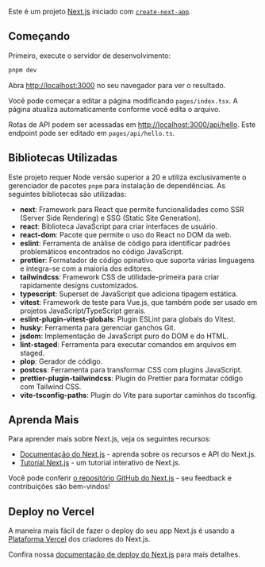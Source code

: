 Este é um projeto [Next.js](https://nextjs.org/) iniciado com [`create-next-app`](https://github.com/vercel/next.js/tree/canary/packages/create-next-app).

## Começando

Primeiro, execute o servidor de desenvolvimento:

```bash
pnpm dev
```

Abra [http://localhost:3000](http://localhost:3000) no seu navegador para ver o resultado.

Você pode começar a editar a página modificando `pages/index.tsx`. A página atualiza automaticamente conforme você edita o arquivo.

Rotas de API podem ser acessadas em [http://localhost:3000/api/hello](http://localhost:3000/api/hello). Este endpoint pode ser editado em `pages/api/hello.ts`.

## Bibliotecas Utilizadas

Este projeto requer Node versão superior a 20 e utiliza exclusivamente o gerenciador de pacotes `pnpm` para instalação de dependências. As seguintes bibliotecas são utilizadas:

- **next**: Framework para React que permite funcionalidades como SSR (Server Side Rendering) e SSG (Static Site Generation).
- **react**: Biblioteca JavaScript para criar interfaces de usuário.
- **react-dom**: Pacote que permite o uso do React no DOM da web.
- **eslint**: Ferramenta de análise de código para identificar padrões problemáticos encontrados no código JavaScript.
- **prettier**: Formatador de código opinativo que suporta várias linguagens e integra-se com a maioria dos editores.
- **tailwindcss**: Framework CSS de utilidade-primeira para criar rapidamente designs customizados.
- **typescript**: Superset de JavaScript que adiciona tipagem estática.
- **vitest**: Framework de teste para Vue.js, que também pode ser usado em projetos JavaScript/TypeScript gerais.
- **eslint-plugin-vitest-globals**: Plugin ESLint para globals do Vitest.
- **husky**: Ferramenta para gerenciar ganchos Git.
- **jsdom**: Implementação de JavaScript puro do DOM e do HTML.
- **lint-staged**: Ferramenta para executar comandos em arquivos em staged.
- **plop**: Gerador de código.
- **postcss**: Ferramenta para transformar CSS com plugins JavaScript.
- **prettier-plugin-tailwindcss**: Plugin do Prettier para formatar código com Tailwind CSS.
- **vite-tsconfig-paths**: Plugin do Vite para suportar caminhos do tsconfig.

## Aprenda Mais

Para aprender mais sobre Next.js, veja os seguintes recursos:

- [Documentação do Next.js](https://nextjs.org/docs) - aprenda sobre os recursos e API do Next.js.
- [Tutorial Next.js](https://nextjs.org/learn) - um tutorial interativo de Next.js.

Você pode conferir [o repositório GitHub do Next.js](https://github.com/vercel/next.js/) - seu feedback e contribuições são bem-vindos!

## Deploy no Vercel

A maneira mais fácil de fazer o deploy do seu app Next.js é usando a [Plataforma Vercel](https://vercel.com/new?utm_medium=default-template&filter=next.js&utm_source=create-next-app&utm_campaign=create-next-app-readme) dos criadores do Next.js.

Confira nossa [documentação de deploy do Next.js](https://nextjs.org/docs/deployment) para mais detalhes.
